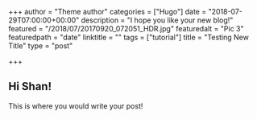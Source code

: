 +++
author = "Theme author"
categories = ["Hugo"]
date = "2018-07-29T07:00:00+00:00"
description = "I hope you like your new blog!"
featured = "/2018/07/20170920_072051_HDR.jpg"
featuredalt = "Pic 3"
featuredpath = "date"
linktitle = ""
tags = ["tutorial"]
title = "Testing New Title"
type = "post"

+++
## Hi Shan!

This is where you would write your post!